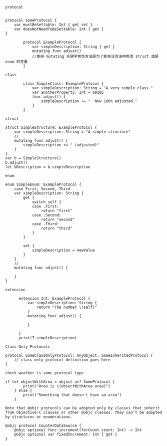 
`protocol`

```

protocol SomeProtocol {
    var mustBeSettable: Int { get set }
    var doesNotNeedToBeSettable: Int { get }
}

```

```
        protocol ExampleProtocol {
            var simpleDescription: String { get }
            mutating func adjust()
            //使用 mutating 关键字修饰方法是为了能在该方法中修改 struct 或是 enum 的变量
        }

   ```

`class`
```
        class SimpleClass: ExampleProtocol {
            var simpleDescription: String = "A very simple class."
            var anotherProperty: Int = 69105
            func adjust() {
                simpleDescription += "  Now 100% adjusted."
            }
        }
  ```

  `struct`
  ```
  struct SimpleStructure: ExampleProtocol {
      var simpleDescription: String = "A simple structure"
      //
      mutating func adjust() {
          simpleDescription += " (adjusted)"
      }
  }
  var b = SimpleStructure()
  b.adjust()
  let bDescription = b.simpleDescription
  ```

  `enum`
  ```
  enum SimpleEnum: ExampleProtocol {
      case First, Second, Third
      var simpleDescription: String {
          get {
              switch self {
              case .First:
                  return "first"
              case .Second:
                  return "second"
              case .Third:
                  return "third"
              }
          }

          set {
              simpleDescription = newValue
          }
      }
      //
      mutating func adjust() {

      }
  }

  ```

  `extension`

          extension Int: ExampleProtocol {
              var simpleDescription: String {
                  return "The number \(self)"
              }
              mutating func adjust() {

              }

          }
          print(7.simpleDescription)

`Class-Only Protocols`
```
protocol SomeClassOnlyProtocol: AnyObject, SomeInheritedProtocol {
    // class-only protocol definition goes here
}
```

`check weather is some protocol type`

```
if let objectWithArea = object as? SomeProtocol {
        print("Area is \(objectWithArea.area)")
    } else {
        print("Something that doesn't have an area")
    }

```

`Note that @objc protocols can be adopted only by classes that inherit from Objective-C classes or other @objc classes. They can’t be adopted by structures or enumerations.`
```
@objc protocol CounterDataSource {
    @objc optional func increment(forCount count: Int) -> Int
    @objc optional var fixedIncrement: Int { get }
}
```